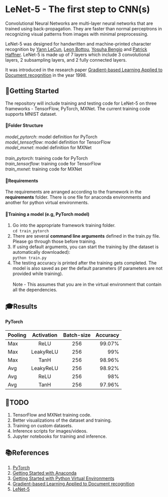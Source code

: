 # LeNet-5 - The first step to CNN(s)

Convolutional Neural Networks are multi-layer neural networks that are trained using back-propagation. They are faster than normal perceptrons in recognizing visual patterns from images with minimal preprocessing. 

LeNet-5 was designed for handwritten and machine-printed character recognition by [Yann LeCun](http://yann.lecun.com/), [Leon Bottou](https://leon.bottou.org/start), [Yosuha Bengio](https://yoshuabengio.org/) and [Patrick Haffner](https://www.linkedin.com/in/patrick-haffner-bbb386/).
LeNet-5 is made up of 7 layers which include 3 convolutional layers, 2 subsampling layers, and 2 fully connected layers. 

It was introduced in the research paper [Gradient-based Learning Applied to Document recognition](http://vision.stanford.edu/cs598_spring07/papers/Lecun98.pdf) in the year 1998. 

## 👏Getting Started
The repository will include training and testing code for LeNet-5 on three frameworks - TensorFlow, PyTorch, MXNet. The current training code supports MNIST dataset. 

#### 🧱Folder Structure
_model\_pytorch_: model definition for PyTorch<br>
_model\_tensorflow_: model definition for TensorFlow<br>
_model\_mxnet_: model definition for MXNet<br>
<br>
_train\_pytorch_: training code for PyTorch<br>
_train\_tensorflow_: training code for TensorFlow<br>
_train\_mxnet_: training code for MXNet<br>

#### 🛒Requirements
The requirements are arranged according to the framework in the **requirements** folder. There is one file for anaconda environments and another for python virtual environments.

#### 🚂Training a model (e.g, PyTorch model)
1. Go into the appropriate framework training folder. <br>
`cd train_pytorch`
2. There are several **command line arguments** defined in the train.py file. Please go through those before training. 
3. If using default arguments, you can start the training by (the dataset is automatically downloaded): <br>
`python train.py` 
4. The testing accuracy is printed after the training gets completed. The model is also saved as per the default parameters (if parameters are not provided while training).
<br><br>
Note - This assumes that you are in the virtual environment that contain all the dependencies.

## 🎓Results
#### PyTorch
| Pooling        | Activation           | Batch-size  | Accuracy |
| ------------- |:-------------:| :-----:| ------: |
| Max      | ReLU | 256 | 99.07% |
| Max      | LeakyReLU | 256 | 99% |
| Max      | TanH | 256 | 98.96% |
| Avg      | LeakyReLU | 256 | 98.92% |
| Avg      | ReLU | 256 | 98% |
| Avg      | TanH | 256 | 97.96% |

## 📝TODO
1. TensorFlow and MXNet training code.
2. Better visualizations of the dataset and training.
3. Training on custom datasets.
4. Inference scripts for images/videos.
5. Jupyter notebooks for training and inference. 

## 📚References
1. [PyTorch](https://pytorch.org/)
2. [Getting Started with Anaconda](https://docs.anaconda.com/anaconda/user-guide/getting-started/)
3. [Getting Started with Python Virtual Environments](https://realpython.com/python-virtual-environments-a-primer/)
4. [Gradient-based Learning Applied to Document recognition](http://vision.stanford.edu/cs598_spring07/papers/Lecun98.pdf)
5. [LeNet-5](http://yann.lecun.com/exdb/lenet/) 
